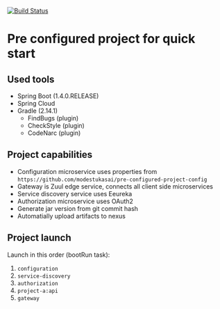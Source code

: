 [![Build Status](https://travis-ci.org/modestukasai/pre-configured-project.svg?branch=master)](https://travis-ci.org/modestukasai/pre-configured-project)

# Pre configured project for quick start

## Used tools
* Spring Boot (1.4.0.RELEASE)
* Spring Cloud
* Gradle (2.14.1)
  * FindBugs (plugin)
  * CheckStyle (plugin)
  * CodeNarc (plugin)

## Project capabilities
* Configuration microservice uses properties from `https://github.com/modestukasai/pre-configured-project-config`
* Gateway is Zuul edge service, connects all client side microservices
* Service discovery service uses Eeureka
* Authorization microservice uses OAuth2
* Generate jar version from git commit hash
* Automatially upload artifacts to nexus

## Project launch

Launch in this order (bootRun task):

1. `configuration`
2. `service-discovery`
3. `authorization` 
4. `project-a:api`
5. `gateway`

